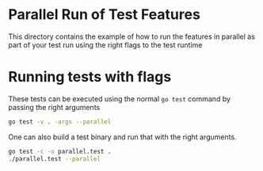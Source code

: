 # Parallel Run of Test Features

This directory contains the example of how to run the features in parallel as part of your test run using
the right flags to the test runtime

# Running tests with flags

These tests can be executed using the normal `go test` command by passing the right arguments

```bash
go test -v . -args --parallel
```

One can also build a test binary and run that with the right arguments.

```bash
go test -c -o parallel.test .
./parallel.test --parallel
```
